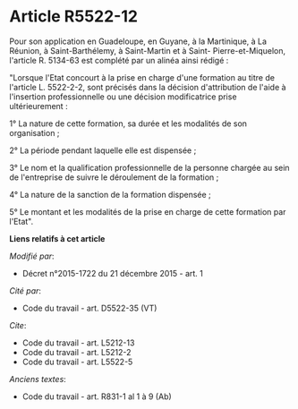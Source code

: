 # Article R5522-12

Pour son application en Guadeloupe, en Guyane, à la Martinique, à La Réunion, à Saint-Barthélemy, à Saint-Martin et à Saint-
Pierre-et-Miquelon, l'article R. 5134-63 est complété par un alinéa ainsi rédigé : 

"Lorsque l'Etat concourt à la prise en charge d'une formation au titre de l'article L. 5522-2-2, sont précisés dans la
décision d'attribution de l'aide à l'insertion professionnelle ou une décision modificatrice prise ultérieurement : 

1° La nature de cette formation, sa durée et les modalités de son organisation ; 

2° La période pendant laquelle elle est dispensée ; 

3° Le nom et la qualification professionnelle de la personne chargée au sein de l'entreprise de suivre le déroulement de la
formation ; 

4° La nature de la sanction de la formation dispensée ; 

5° Le montant et les modalités de la prise en charge de cette formation par l'Etat".

**Liens relatifs à cet article**

_Modifié par_:

  - Décret n°2015-1722 du 21 décembre 2015 - art. 1

_Cité par_:

  - Code du travail - art. D5522-35 (VT)

_Cite_:

  - Code du travail - art. L5212-13
  - Code du travail - art. L5212-2
  - Code du travail - art. L5522-5

_Anciens textes_:

  - Code du travail - art. R831-1 al 1 à 9 (Ab)
